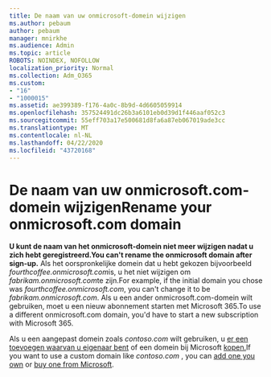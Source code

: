 ```yaml
---
title: De naam van uw onmicrosoft-domein wijzigen
ms.author: pebaum
author: pebaum
manager: mnirkhe
ms.audience: Admin
ms.topic: article
ROBOTS: NOINDEX, NOFOLLOW
localization_priority: Normal
ms.collection: Adm_O365
ms.custom:
- "16"
- "1000015"
ms.assetid: ae399389-f176-4a0c-8b9d-4d6605059914
ms.openlocfilehash: 357524491dc26b3a6101eb0d39d1f446aaf052c3
ms.sourcegitcommit: 55eff703a17e500681d8fa6a87eb067019ade3cc
ms.translationtype: MT
ms.contentlocale: nl-NL
ms.lasthandoff: 04/22/2020
ms.locfileid: "43720168"
---
```

# <a name="rename-your-onmicrosoftcom-domain"></a><span data-ttu-id="4f203-102">De naam van uw onmicrosoft.com-domein wijzigen</span><span class="sxs-lookup"><span data-stu-id="4f203-102">Rename your onmicrosoft.com domain</span></span>

 <span data-ttu-id="4f203-103">**U kunt de naam van het onmicrosoft-domein niet meer wijzigen nadat u zich hebt geregistreerd.**</span><span class="sxs-lookup"><span data-stu-id="4f203-103">**You can't rename the onmicrosoft domain after sign-up.**</span></span> <span data-ttu-id="4f203-104">Als het oorspronkelijke domein dat u hebt gekozen bijvoorbeeld *fourthcoffee.onmicrosoft.com*is, u het niet wijzigen om *fabrikam.onmicrosoft.com*te zijn.</span><span class="sxs-lookup"><span data-stu-id="4f203-104">For example, if the initial domain you chose was  *fourthcoffee.onmicrosoft.com*, you can't change it to be  *fabrikam.onmicrosoft.com*.</span></span> <span data-ttu-id="4f203-105">Als u een ander onmicrosoft.com-domein wilt gebruiken, moet u een nieuw abonnement starten met Microsoft 365.</span><span class="sxs-lookup"><span data-stu-id="4f203-105">To use a different onmicrosoft.com domain, you'd have to start a new subscription with Microsoft 365.</span></span>
  
<span data-ttu-id="4f203-106">Als u een aangepast domein zoals *contoso.com* wilt gebruiken, u [er een toevoegen waarvan u eigenaar bent](https://docs.microsoft.com/office365/admin/setup/add-domain) of een domein bij Microsoft [kopen.](https://docs.microsoft.com/office365/admin/get-help-with-domains/buy-a-domain-name)</span><span class="sxs-lookup"><span data-stu-id="4f203-106">If you want to use a custom domain like  *contoso.com*  , you can [add one you own](https://docs.microsoft.com/office365/admin/setup/add-domain) or [buy one from Microsoft](https://docs.microsoft.com/office365/admin/get-help-with-domains/buy-a-domain-name).</span></span>
  